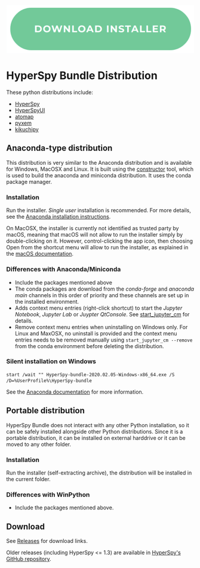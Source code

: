 <p align="center">
<a href="https://github.com/hyperspy/hyperspy-bundle/releases"><img src="./images/download_button.png"></a>
</p>


# HyperSpy Bundle Distribution

These python distributions include:
- [HyperSpy](https://hyperspy.org)
- [HyperSpyUI](https://hyperspy.org/hyperspyUI)
- [atomap](https://atomap.org)
- [pyxem](www.pyxem.org)
- [kikuchipy](https://kikuchipy.org)

## Anaconda-type distribution

This distribution is very similar to the Anaconda distribution and is available for Windows, MacOSX and Linux.
It is built using the [constructor](https://github.com/conda/constructor) tool, which is used to build the
anaconda and miniconda distribution. It uses the conda package manager.

### Installation

Run the installer. *Single user* installation is recommended.
For more details, see the [Anaconda installation instructions](https://docs.anaconda.com/anaconda/install).

On MacOSX, the installer is currently not identified as trusted party by macOS, meaning that macOS will not allow
to run the installer simply by double-clicking on it. However, control-clicking the app icon, then choosing Open
from the shortcut menu will allow to run the installer, as explained in the [macOS documentation](https://support.apple.com/en-gb/guide/mac-help/mh40616/mac).


### Differences with Anaconda/Miniconda

* Include the packages mentioned above
* The conda packages are download from the *conda-forge* and *anaconda main* channels in this order of priority 
  and these channels are set up in the installed environment.
* Adds context menu entries (right-click shortcut) to start the *Jupyter Notebook*, *Jupyter Lab* or *Juypter QtConsole*.
  See [start_jupyter_cm](https://github.com/hyperspy/start_jupyter_cm) for details.
* Remove context menu entries when uninstalling on Windows only. For Linux and MaxOSX, no uninstall is provided and
  the context menu entries needs to be removed manually using `start_jupyter_cm --remove` from the conda environment before
  deleting the distribution.

### Silent installation on Windows

```
start /wait "" HyperSpy-bundle-2020.02.05-Windows-x86_64.exe /S /D=%UserProfile%\HyperSpy-bundle
```

See the [Anaconda documentation](https://docs.anaconda.com/anaconda/install/silent-mode) for more information.

## Portable distribution

HyperSpy Bundle does not interact with any other Python installation, so it can be safely installed alongside other
Python distributions. Since it is a portable distribution, it can be installed on external harddrive or it can be moved to any other
folder.

### Installation

Run the installer (self-extracting archive), the distribution will be installed in the current folder.

### Differences with WinPython

* Include the packages mentioned above.

## Download

See [Releases](https://github.com/hyperspy/hyperspy-bundle/releases) for download links.

Older releases (including HyperSpy <= 1.3) are available in [HyperSpy's GitHub repository](https://github.com/hyperspy/hyperspy/releases).
